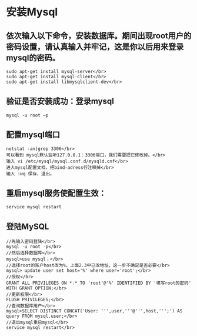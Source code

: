 # 安装Mysql

## 依次输入以下命令，安装数据库。期间出现root用户的密码设置，请认真输入并牢记，这是你以后用来登录mysql的密码。

    sudo apt-get install mysql-server</br>
    sudo apt-get install mysql-client</br>
    sudo apt-get install libmysqlclient-dev</br>

## 验证是否安装成功：登录mysql

    mysql -u root –p

## 配置mysql端口

    netstat -an|grep 3306</br>
    可以看到 mysql默认监听127.0.0.1：3306端口，我们需要把它修改掉。</br>
    输入 vi /etc/mysql/mysql.conf.d/mysqld.cnf</br>
    进入mysql配置文档，把bind-adress行注释掉</br>
    输入 :wq 保存，退出。

## 重启mysql服务使配置生效：

    service mysql restart

## 登陆MySQL

    //先输入密码登陆</br>
    mysql -u root -p</br>
    //然后选择数据库</br>
    mysql>use mysql；</br>
    //选择root的账户host改为%，上面2.3中已改地址，这一步不确定是否必要</br>
    mysql> update user set host='%' where user='root';</br>
    //授权</br>
    GRANT ALL PRIVILEGES ON *.* TO 'root'@'%' IDENTIFIED BY '填写root的密码' WITH GRANT OPTION;</br>
    //更新权限</br>
    FLUSH PRIVILEGES;</br>
    //查询数据库用户</br>
    mysql>SELECT DISTINCT CONCAT('User: ''',user,'''@''',host,''';') AS query FROM mysql.user;</br>
    //退出mysql重启mysql</br>
    service mysql restart</br>